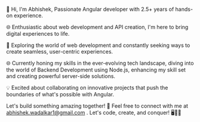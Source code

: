 👋 Hi, I'm Abhishek, Passionate Angular developer with 2.5+ years of hands-on experience.

🌐 Enthusiastic about web development and API creation, I'm here to bring digital experiences to life.

🚀 Exploring the world of web development and constantly seeking ways to create seamless, user-centric experiences. 

🌐 Currently honing my skills in the ever-evolving tech landscape, diving into the world of Backend Development using Node.js,
    enhancing my skill set and creating powerful server-side solutions.
    
💡 Excited about collaborating on innovative projects that push the boundaries of what's possible with Angular.

Let's build something amazing together! 🤝 Feel free to connect with me at abhishek.wadalkar1@gmail.com .
         Let's code, create, and conquer! 🖥️👨‍💻
